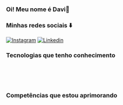 

### Oi! Meu nome é Davi👋
### Minhas redes sociais ⬇️


[![Instagram](https://img.shields.io/badge/Instagram-E4405F?style=for-the-badge&logo=instagram&logoColor=white)](https://www.instagram.com/dfmiguel_/)
[![Linkedin](https://img.shields.io/badge/LinkedIn-0077B5?style=for-the-badge&logo=linkedin&logoColor=white)](https://www.linkedin.com/in/davi-miguel-664226217/)

### Tecnologias que tenho conhecimento

<div style = "display: inline_block"><br>
    <img alt = "" src ="https://img.shields.io/badge/JavaScript-F7DF1E?style=for-the-badge&logo=javascript&logoColor=black">
    <img alt = "" src ="https://img.shields.io/badge/Node.js-43853D?style=for-the-badge&logo=node.js&logoColor=white">
    <img alt = "" src = "https://img.shields.io/badge/Express.js-404D59?style=for-the-badge">
    <img alt = "" src = "https://img.shields.io/badge/MongoDB-4EA94B?style=for-the-badge&logo=mongodb&logoColor=white">
    <img alt = "" src = "https://img.shields.io/badge/Python-3776AB?style=for-the-badge&logo=python&logoColor=white">
    <img alt = "" src = "https://img.shields.io/badge/Flask-000000?style=for-the-badge&logo=flask&logoColor=white">
    <img alt = "" src = "https://img.shields.io/badge/PostgreSQL-316192?style=for-the-badge&logo=postgresql&logoColor=white">
    <img alt = "" src = "https://img.shields.io/badge/mysql-4479A1.svg?style=for-the-badge&logo=mysql&logoColor=white">
    
    
<div><br/>

### Competências que estou aprimorando

<div style = "display: inline_block"><br>
    <img alt = "" src ="https://img.shields.io/badge/go-%2300ADD8.svg?style=for-the-badge&logo=go&logoColor=white" >
    
<div><br/>




